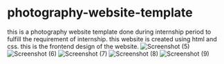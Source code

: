 # photography-website-template
this is a photography website template done during internship period to fulfill the requirement of internship.
this website is created using html and css.
this is the frontend design of the website.
![Screenshot (5)](https://user-images.githubusercontent.com/91837853/190845526-922e5af2-a0a3-4660-986a-ac867c8413c7.png)
![Screenshot (6)](https://user-images.githubusercontent.com/91837853/190845535-2c6648f7-3715-49ae-b460-905ab596ee48.png)
![Screenshot (7)](https://user-images.githubusercontent.com/91837853/190845539-e73234a1-2751-4fde-92ba-f14a73f9dffa.png)
![Screenshot (8)](https://user-images.githubusercontent.com/91837853/190845545-77b9a18b-606d-437d-93ec-b5713e6a29c7.png)
![Screenshot (9)](https://user-images.githubusercontent.com/91837853/190845552-b9af844d-4b9f-4620-9ddb-41a0f2304505.png)

